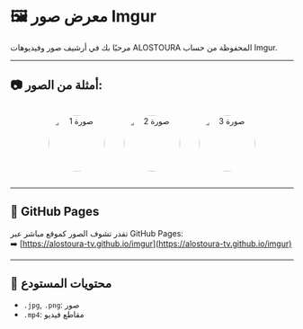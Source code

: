 # 🖼️ معرض صور Imgur

مرحبًا بك في أرشيف صور وفيديوهات ALOSTOURA المحفوظة من حساب Imgur.

---

## 📷 أمثلة من الصور:

<p align="center">
  <img alt="صورة 1" src="fKDqFcW.jpg" style="height: 100px; margin: 15px; border-radius: 50%;">
  <img alt="صورة 2" src="NAy7L2L.png" style="height: 100px; margin: 15px; border-radius: 50%;">
  <img alt="صورة 3" src="qCP5apy.jpg" style="height: 100px; margin: 15px; border-radius: 50%;">
</p>

---

## 🔗 GitHub Pages

تقدر تشوف الصور كموقع مباشر عبر GitHub Pages:  
➡️ [https://alostoura-tv.github.io/imgur](https://alostoura-tv.github.io/imgur)

---

## 📁 محتويات المستودع

- `.jpg`, `.png`: صور
- `.mp4`: مقاطع فيديو
